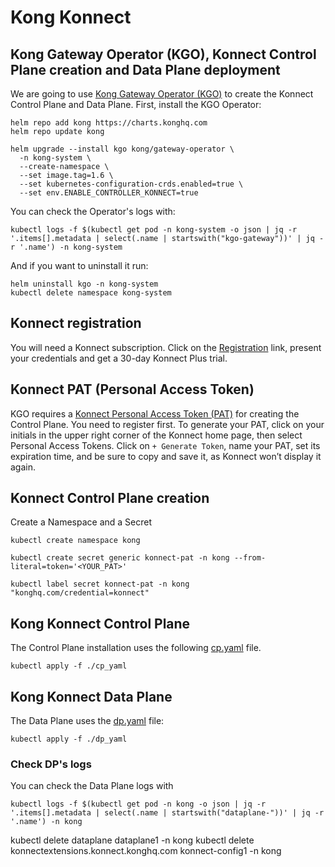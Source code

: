 # Kong Konnect

## Kong Gateway Operator (KGO), Konnect Control Plane creation and Data Plane deployment

We are going to use [Kong Gateway Operator (KGO)](https://docs.konghq.com/gateway-operator) to create the Konnect Control Plane and Data Plane. First, install the KGO Operator:

```
helm repo add kong https://charts.konghq.com
helm repo update kong
```

```
helm upgrade --install kgo kong/gateway-operator \
  -n kong-system \
  --create-namespace \
  --set image.tag=1.6 \
  --set kubernetes-configuration-crds.enabled=true \
  --set env.ENABLE_CONTROLLER_KONNECT=true
```

You can check the Operator's logs with:

```
kubectl logs -f $(kubectl get pod -n kong-system -o json | jq -r '.items[].metadata | select(.name | startswith("kgo-gateway"))' | jq -r '.name') -n kong-system
```

And if you want to uninstall it run:
```
helm uninstall kgo -n kong-system
kubectl delete namespace kong-system
```

## Konnect registration
You will need a Konnect subscription. Click on the [Registration](https://konghq.com/products/kong-konnect/register) link, present your credentials and get a 30-day Konnect Plus trial.


## Konnect PAT (Personal Access Token)
KGO requires a [Konnect Personal Access Token (PAT)](https://docs.konghq.com/konnect/org-management/access-tokens/) for creating the Control Plane. You need to register first. To generate your PAT, click on your initials in the upper right corner of the Konnect home page, then select Personal Access Tokens. Click on ``+ Generate Token``, name your PAT, set its expiration time, and be sure to copy and save it, as Konnect won’t display it again.


## Konnect Control Plane creation

Create a Namespace and a Secret 

```
kubectl create namespace kong

kubectl create secret generic konnect-pat -n kong --from-literal=token='<YOUR_PAT>'

kubectl label secret konnect-pat -n kong "konghq.com/credential=konnect"
```


## Kong Konnect Control Plane

The Control Plane installation uses the following [cp.yaml](../kgo/cp.yaml) file.

```
kubectl apply -f ./cp_yaml
```


## Kong Konnect Data Plane

The Data Plane uses the [dp.yaml](../kgo/dp.yaml) file:

```
kubectl apply -f ./dp_yaml
```

### Check DP's logs

You can check the Data Plane logs with

```
kubectl logs -f $(kubectl get pod -n kong -o json | jq -r '.items[].metadata | select(.name | startswith("dataplane-"))' | jq -r '.name') -n kong
```









kubectl delete dataplane dataplane1 -n kong
kubectl delete konnectextensions.konnect.konghq.com konnect-config1 -n kong
